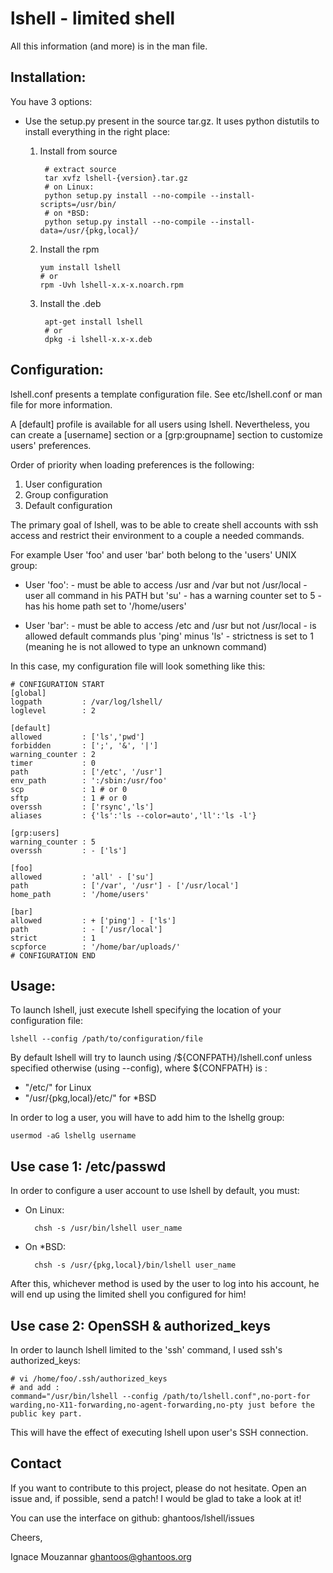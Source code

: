 lshell - limited shell
======================

All this information (and more) is in the man file.

Installation:
----------------

You have 3 options:

* Use the setup.py present in the source tar.gz. It uses python distutils to install everything in the right place:
    1. Install from source

            # extract source
            tar xvfz lshell-{version}.tar.gz
            # on Linux:
            python setup.py install --no-compile --install-scripts=/usr/bin/
            # on *BSD:
            python setup.py install --no-compile --install-data=/usr/{pkg,local}/
    2.  Install the rpm

            yum install lshell
            # or 
            rpm -Uvh lshell-x.x-x.noarch.rpm
    3. Install the .deb

            apt-get install lshell
            # or
            dpkg -i lshell-x.x-x.deb


Configuration:
------------------------

lshell.conf presents a template configuration file. See etc/lshell.conf or man file for more information.

A [default] profile is available for all users using lshell. Nevertheless,  you can create a [username] section or a [grp:groupname] section to customize users' preferences.

Order of priority when loading preferences is the following:

1. User configuration
2. Group configuration
3. Default configuration


The primary goal of lshell, was to be able to create shell accounts with ssh access and restrict their environment to a couple a needed commands.
 
For example User 'foo' and user 'bar' both belong to the 'users' UNIX group:

- User 'foo': 
       - must be able to access /usr and /var but not /usr/local
       - user all command in his PATH but 'su'
       - has a warning counter set to 5
       - has his home path set to '/home/users'

- User 'bar':
       - must be able to access /etc and /usr but not /usr/local
       - is allowed default commands plus 'ping' minus 'ls'
       - strictness is set to 1 (meaning he is not allowed to type an unknown command)

In this case, my configuration file will look something like this:

    # CONFIGURATION START
    [global]
    logpath         : /var/log/lshell/
    loglevel        : 2

    [default]
    allowed         : ['ls','pwd']
    forbidden       : [';', '&', '|'] 
    warning_counter : 2
    timer           : 0
    path            : ['/etc', '/usr']
    env_path        : ':/sbin:/usr/foo'
    scp             : 1 # or 0
    sftp            : 1 # or 0
    overssh         : ['rsync','ls']
    aliases         : {'ls':'ls --color=auto','ll':'ls -l'}

    [grp:users]
    warning_counter : 5
    overssh         : - ['ls']

    [foo]
    allowed         : 'all' - ['su']
    path            : ['/var', '/usr'] - ['/usr/local']
    home_path       : '/home/users'

    [bar]
    allowed         : + ['ping'] - ['ls'] 
    path            : - ['/usr/local']
    strict          : 1
    scpforce        : '/home/bar/uploads/'
    # CONFIGURATION END


Usage:
--------------

To launch lshell, just execute lshell specifying the location of your configuration file:

    lshell --config /path/to/configuration/file

By default lshell will try to launch using /${CONFPATH}/lshell.conf unless specified otherwise (using --config), where ${CONFPATH} is :

- "/etc/" for Linux
- "/usr/{pkg,local}/etc/" for *BSD

In order to log a user, you will have to add him to the lshellg group:

    usermod -aG lshellg username


Use case 1: /etc/passwd
----------------------------------------
In order to configure a user account to use lshell by default, you must:

- On Linux:

        chsh -s /usr/bin/lshell user_name

- On *BSD:

        chsh -s /usr/{pkg,local}/bin/lshell user_name

After this, whichever method is used by the user to log into his account, he will end up using the limited shell you configured for him!

Use case 2: OpenSSH & authorized_keys
-----------------------------------------------------------------
    
In order to launch lshell limited to the 'ssh' command, I used ssh's authorized_keys:

    # vi /home/foo/.ssh/authorized_keys
    # and add :
    command="/usr/bin/lshell --config /path/to/lshell.conf",no-port-for warding,no-X11-forwarding,no-agent-forwarding,no-pty just before the public key part.

This will have the effect of executing lshell upon user's SSH connection. 

Contact
----------------
If you want to contribute to this project, please do not hesitate. Open an issue and, if possible, send a patch! I would be glad to take a look at it!

You can use the interface on github: ghantoos/lshell/issues

Cheers,

 Ignace Mouzannar <ghantoos@ghantoos.org>
